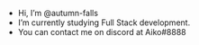 - Hi, I’m @autumn-falls
- I’m currently studying Full Stack development.
- You can contact me on discord at Aiko#8888
